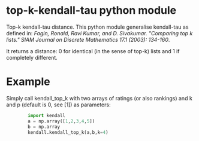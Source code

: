 # top-k-kendall-tau python module
Top-k kendall-tau distance.  This python module generalise kendall-tau as defined in:
*Fagin, Ronald, Ravi Kumar, and D. Sivakumar. "Comparing top k lists." SIAM Journal on Discrete Mathematics 17.1 (2003): 134-160*.

It returns a distance: 0 for identical (in the sense of top-k) lists and 1 if completely different.

# Example
Simply call kendall_top_k with two arrays of ratings (or also rankings) and k and p (default is 0, see [1]) as parameters:

```python
        import kendall
        a = np.array([1,2,3,4,5])
        b = np.array
        kendall.kendall_top_k(a,b,k=4)
```
